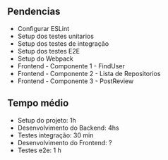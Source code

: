 ## Pendencias

* Configurar ESLint
* Setup dos testes unitarios
* Setup dos testes de integração
* Setup dos testes E2E
* Setup do Webpack
* Frontend - Componente 1 - FindUser
* Frontend - Componente 2 - Lista de Repositorios
* Frontend - Componente 3 - PostReview 

## Tempo médio

* Setup do projeto: 1h
* Desenvolvimento do Backend: 4hs
* Testes integração: 30 min
* Desenvolvimento do Frontend: ?
* Testes e2e: 1 h